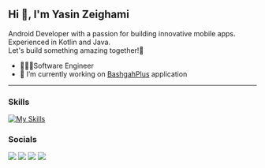 Hi 👋, I'm Yasin Zeighami
-----------------------------
Android Developer with a passion for building innovative mobile apps.
<br>
Experienced in Kotlin and Java.
<br>
Let's build something amazing together!💚
<br>
- 👨🏻‍💻Software Engineer
- 🔭 I’m currently working on <a href="https://bashgahplus.com/" target="_blank" rel="noreferrer">BashgahPlus</a> application 
-----------------------------

### Skills
[![My Skills](https://skillicons.dev/icons?i=kotlin,java,androidstudio,php,git&theme=dark)](https://skillicons.dev)
                  
</p>
                    
### Socials
                  
<p align="left">
    <a href="https://www.instagram.com/yasin_zeighami" target="_blank" rel="noreferrer"><img src="https://img.shields.io/badge/Instagram-E4405F?style=for-the-badge&logo=instagram&logoColor=white" /></a> <a href="https://www.linkedin.com/in/yasin-zeighami-4225b7167/" target="_blank" rel="noreferrer"><img src="https://img.shields.io/badge/LinkedIn-0077B5?style=for-the-badge&logo=linkedin&logoColor=white" /></a>
  <a href="https://www.twitter.com/yasin_zeighami" target="_blank" rel="noreferrer"><img src="https://img.shields.io/badge/X-000000?style=for-the-badge&logo=x&logoColor=white" /></a>
</a>
  <a href="https://stackoverflow.com/users/10204256/yasin-zeighami" target="_blank" rel="noreferrer"><img src="https://img.shields.io/badge/Stack_Overflow-FE7A16?style=for-the-badge&logo=stack-overflow&logoColor=white" /></a></p>

